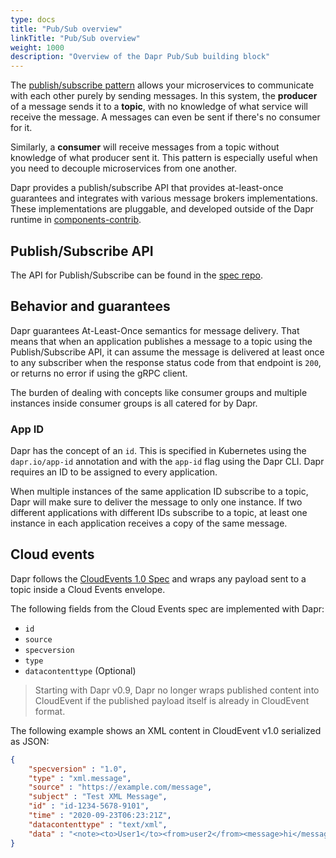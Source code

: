 ```yaml
---
type: docs
title: "Pub/Sub overview"
linkTitle: "Pub/Sub overview"
weight: 1000
description: "Overview of the Dapr Pub/Sub building block"
---
```


The [publish/subscribe pattern](https://en.wikipedia.org/wiki/Publish%E2%80%93subscribe_pattern) allows your microservices to communicate with each other purely by sending messages. In this system, the **producer** of a message sends it to a **topic**, with no knowledge of what service will receive the message. A messages can even be sent if there's no consumer for it.

Similarly, a **consumer** will receive messages from a topic without knowledge of what producer sent it. This pattern is especially useful when you need to decouple microservices from one another.

Dapr provides a publish/subscribe API that provides at-least-once guarantees and integrates with various message brokers implementations. These implementations are pluggable, and developed outside of the Dapr runtime in [components-contrib](https://github.com/dapr/components-contrib/tree/master/pubsub).

## Publish/Subscribe API

The API for Publish/Subscribe can be found in the [spec repo](../../reference/api/pubsub_api.md).

## Behavior and guarantees

Dapr guarantees At-Least-Once semantics for message delivery.
That means that when an application publishes a message to a topic using the Publish/Subscribe API, it can assume the message is delivered at least once to any subscriber when the response status code from that endpoint is `200`, or returns no error if using the gRPC client.

The burden of dealing with concepts like consumer groups and multiple instances inside consumer groups is all catered for by Dapr.

### App ID

Dapr has the concept of an `id`. This is specified in Kubernetes using the `dapr.io/app-id` annotation and with the `app-id` flag using the Dapr CLI. Dapr requires an ID to be assigned to every application.

When multiple instances of the same application ID subscribe to a topic, Dapr will make sure to deliver the message to only one instance. If two different applications with different IDs subscribe to a topic, at least one instance in each application receives a copy of the same message.

## Cloud events

Dapr follows the [CloudEvents 1.0 Spec](https://github.com/cloudevents/spec/tree/v1.0) and wraps any payload sent to a topic inside a Cloud Events envelope.

The following fields from the Cloud Events spec are implemented with Dapr:

* `id`
* `source`
* `specversion`
* `type`
* `datacontenttype` (Optional)


> Starting with Dapr v0.9, Dapr no longer wraps published content into CloudEvent if the published payload itself is already in CloudEvent format. 

The following example shows an XML content in CloudEvent v1.0 serialized as JSON:


```json
{
    "specversion" : "1.0",
    "type" : "xml.message",
    "source" : "https://example.com/message",
    "subject" : "Test XML Message",
    "id" : "id-1234-5678-9101",
    "time" : "2020-09-23T06:23:21Z",
    "datacontenttype" : "text/xml",
    "data" : "<note><to>User1</to><from>user2</from><message>hi</message></note>"
}
```
